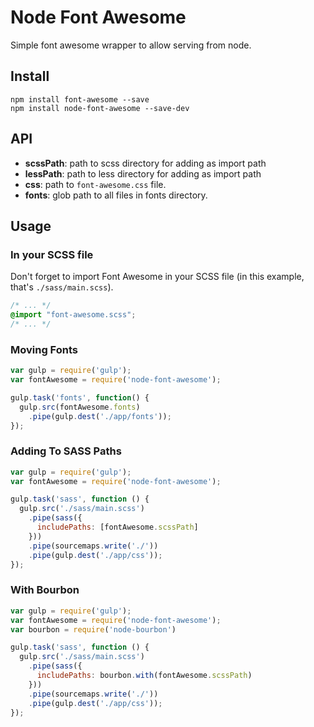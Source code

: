 # Node Font Awesome

Simple font awesome wrapper to allow serving from node.

## Install

```shell
npm install font-awesome --save
npm install node-font-awesome --save-dev
```

## API 

* __scssPath__: path to scss directory for adding as import path
* __lessPath__: path to less directory for adding as import path
* __css__: path to `font-awesome.css` file.
* __fonts__: glob path to all files in fonts directory.


## Usage

### In your SCSS file

Don't forget to import Font Awesome in your SCSS file (in this example, that's `./sass/main.scss`).

```scss
/* ... */
@import "font-awesome.scss";
/* ... */
```

### Moving Fonts

```javascript
var gulp = require('gulp');
var fontAwesome = require('node-font-awesome');

gulp.task('fonts', function() {
  gulp.src(fontAwesome.fonts)
    .pipe(gulp.dest('./app/fonts'));
});
```

### Adding To SASS Paths

```javascript
var gulp = require('gulp');
var fontAwesome = require('node-font-awesome');

gulp.task('sass', function () {
  gulp.src('./sass/main.scss')
    .pipe(sass({
      includePaths: [fontAwesome.scssPath]
    }))
    .pipe(sourcemaps.write('./'))
    .pipe(gulp.dest('./app/css'));
});
```

### With Bourbon

```javascript
var gulp = require('gulp');
var fontAwesome = require('node-font-awesome');
var bourbon = require('node-bourbon')

gulp.task('sass', function () {
  gulp.src('./sass/main.scss')
    .pipe(sass({
      includePaths: bourbon.with(fontAwesome.scssPath)
    }))
    .pipe(sourcemaps.write('./'))
    .pipe(gulp.dest('./app/css'));
});
```
